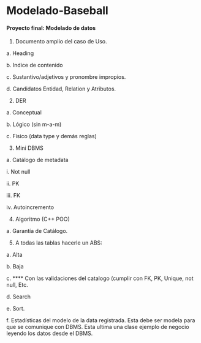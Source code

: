 # Modelado-Baseball
#### Proyecto final: Modelado de datos

1) Documento amplio del caso de Uso.

  a. Heading

  b. Indice de contenido

  c. Sustantivo/adjetivos y pronombre impropios.

  d. Candidatos  Entidad, Relation y Atributos.

2) DER

  a. Conceptual

  b.  Lógico (sin m-a-m)

  c. Físico (data type y demás reglas)

3) Mini DBMS

  a. Catálogo de metadata

  i. Not null

  ii. PK

  iii. FK

  iv. Autoincremento

4) Algoritmo (C++ POO)

  a. Garantía de Catálogo.

5) A todas las tablas hacerle un ABS:

  a. Alta

  b. Baja

  c. **** Con las validaciones del catalogo (cumplir con FK, PK, Unique, not null, Etc.

  d. Search

  e. Sort.

  f. Estadísticas del modelo de la data registrada. Esta debe ser modela para que se comunique con DBMS. Esta ultima una clase ejemplo de negocio leyendo los datos desde el DBMS.
